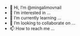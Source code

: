 - 👋 Hi, I’m @mingalimovnail
- 👀 I’m interested in ...
- 🌱 I’m currently learning ...
- 💞️ I’m looking to collaborate on ...
- 📫 How to reach me ...

<!---
mingalimovnail/mingalimovnail is a ✨ special ✨ repository because its `README.md` (this file) appears on your GitHub profile.
You can click the Preview link to take a look at your changes.
--->

